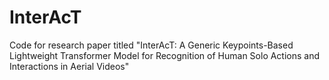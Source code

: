 # InterAcT
Code for research paper titled "InterAcT: A Generic Keypoints-Based Lightweight Transformer Model for Recognition of Human Solo Actions and Interactions in Aerial Videos"
